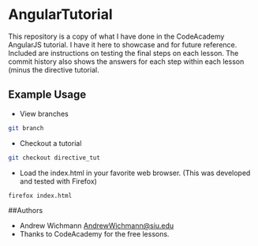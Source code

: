 # AngularTutorial
This repository is a copy of what I have done in the CodeAcademy AngularJS tutorial. I have it here to showcase and for future reference. Included are instructions on testing the final steps on each lesson. The commit history also shows the answers for each step within each lesson (minus the directive tutorial.

## Example Usage
+ View branches
```bash
git branch
```
+ Checkout a tutorial
```bash
git checkout directive_tut
```

+ Load the index.html in your favorite web browser. (This was developed and tested with Firefox)
```bash
firefox index.html
```

##Authors
+ Andrew Wichmann AndrewWichmann@siu.edu 
+ Thanks to CodeAcademy for the free lessons.
